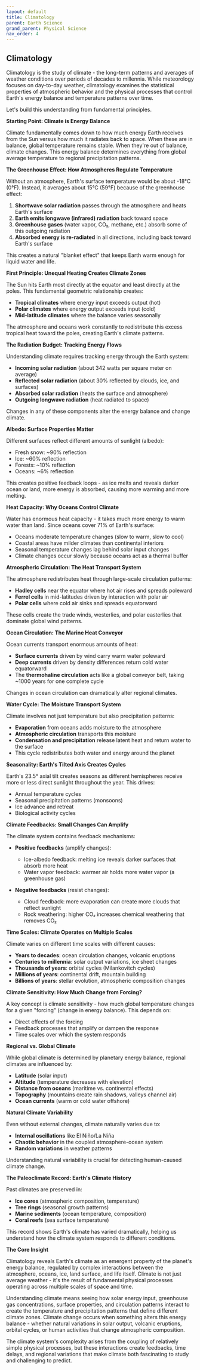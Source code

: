 ```yaml
---
layout: default
title: Climatology
parent: Earth Science
grand_parent: Physical Science
nav_order: 4
---
```


## Climatology

Climatology is the study of climate - the long-term patterns and averages of weather conditions over periods of decades to millennia. While meteorology focuses on day-to-day weather, climatology examines the statistical properties of atmospheric behavior and the physical processes that control Earth's energy balance and temperature patterns over time.

Let's build this understanding from fundamental principles.

**Starting Point: Climate is Energy Balance**

Climate fundamentally comes down to how much energy Earth receives from the Sun versus how much it radiates back to space. When these are in balance, global temperature remains stable. When they're out of balance, climate changes. This energy balance determines everything from global average temperature to regional precipitation patterns.

**The Greenhouse Effect: How Atmospheres Regulate Temperature**

Without an atmosphere, Earth's surface temperature would be about -18°C (0°F). Instead, it averages about 15°C (59°F) because of the greenhouse effect:

1. **Shortwave solar radiation** passes through the atmosphere and heats Earth's surface
2. **Earth emits longwave (infrared) radiation** back toward space
3. **Greenhouse gases** (water vapor, CO₂, methane, etc.) absorb some of this outgoing radiation
4. **Absorbed energy is re-radiated** in all directions, including back toward Earth's surface

This creates a natural "blanket effect" that keeps Earth warm enough for liquid water and life.

**First Principle: Unequal Heating Creates Climate Zones**

The Sun hits Earth most directly at the equator and least directly at the poles. This fundamental geometric relationship creates:
- **Tropical climates** where energy input exceeds output (hot)
- **Polar climates** where energy output exceeds input (cold)  
- **Mid-latitude climates** where the balance varies seasonally

The atmosphere and oceans work constantly to redistribute this excess tropical heat toward the poles, creating Earth's climate patterns.

**The Radiation Budget: Tracking Energy Flows**

Understanding climate requires tracking energy through the Earth system:
- **Incoming solar radiation** (about 342 watts per square meter on average)
- **Reflected solar radiation** (about 30% reflected by clouds, ice, and surfaces)
- **Absorbed solar radiation** (heats the surface and atmosphere)
- **Outgoing longwave radiation** (heat radiated to space)

Changes in any of these components alter the energy balance and change climate.

**Albedo: Surface Properties Matter**

Different surfaces reflect different amounts of sunlight (albedo):
- Fresh snow: ~90% reflection
- Ice: ~60% reflection  
- Forests: ~10% reflection
- Oceans: ~6% reflection

This creates positive feedback loops - as ice melts and reveals darker ocean or land, more energy is absorbed, causing more warming and more melting.

**Heat Capacity: Why Oceans Control Climate**

Water has enormous heat capacity - it takes much more energy to warm water than land. Since oceans cover 71% of Earth's surface:
- Oceans moderate temperature changes (slow to warm, slow to cool)
- Coastal areas have milder climates than continental interiors
- Seasonal temperature changes lag behind solar input changes
- Climate changes occur slowly because oceans act as a thermal buffer

**Atmospheric Circulation: The Heat Transport System**

The atmosphere redistributes heat through large-scale circulation patterns:
- **Hadley cells** near the equator where hot air rises and spreads poleward
- **Ferrel cells** in mid-latitudes driven by interaction with polar air
- **Polar cells** where cold air sinks and spreads equatorward

These cells create the trade winds, westerlies, and polar easterlies that dominate global wind patterns.

**Ocean Circulation: The Marine Heat Conveyor**

Ocean currents transport enormous amounts of heat:
- **Surface currents** driven by wind carry warm water poleward
- **Deep currents** driven by density differences return cold water equatorward
- The **thermohaline circulation** acts like a global conveyor belt, taking ~1000 years for one complete cycle

Changes in ocean circulation can dramatically alter regional climates.

**Water Cycle: The Moisture Transport System**

Climate involves not just temperature but also precipitation patterns:
- **Evaporation** from oceans adds moisture to the atmosphere
- **Atmospheric circulation** transports this moisture
- **Condensation and precipitation** release latent heat and return water to the surface
- This cycle redistributes both water and energy around the planet

**Seasonality: Earth's Tilted Axis Creates Cycles**

Earth's 23.5° axial tilt creates seasons as different hemispheres receive more or less direct sunlight throughout the year. This drives:
- Annual temperature cycles
- Seasonal precipitation patterns (monsoons)
- Ice advance and retreat
- Biological activity cycles

**Climate Feedbacks: Small Changes Can Amplify**

The climate system contains feedback mechanisms:

- **Positive feedbacks** (amplify changes):
  - Ice-albedo feedback: melting ice reveals darker surfaces that absorb more heat
  - Water vapor feedback: warmer air holds more water vapor (a greenhouse gas)

- **Negative feedbacks** (resist changes):
  - Cloud feedback: more evaporation can create more clouds that reflect sunlight
  - Rock weathering: higher CO₂ increases chemical weathering that removes CO₂

**Time Scales: Climate Operates on Multiple Scales**

Climate varies on different time scales with different causes:
- **Years to decades**: ocean circulation changes, volcanic eruptions
- **Centuries to millennia**: solar output variations, ice sheet changes  
- **Thousands of years**: orbital cycles (Milankovitch cycles)
- **Millions of years**: continental drift, mountain building
- **Billions of years**: stellar evolution, atmospheric composition changes

**Climate Sensitivity: How Much Change from Forcing?**

A key concept is climate sensitivity - how much global temperature changes for a given "forcing" (change in energy balance). This depends on:
- Direct effects of the forcing
- Feedback processes that amplify or dampen the response
- Time scales over which the system responds

**Regional vs. Global Climate**

While global climate is determined by planetary energy balance, regional climates are influenced by:
- **Latitude** (solar input)
- **Altitude** (temperature decreases with elevation)
- **Distance from oceans** (maritime vs. continental effects)
- **Topography** (mountains create rain shadows, valleys channel air)
- **Ocean currents** (warm or cold water offshore)

**Natural Climate Variability**

Even without external changes, climate naturally varies due to:
- **Internal oscillations** like El Niño/La Niña
- **Chaotic behavior** in the coupled atmosphere-ocean system
- **Random variations** in weather patterns

Understanding natural variability is crucial for detecting human-caused climate change.

**The Paleoclimate Record: Earth's Climate History**

Past climates are preserved in:
- **Ice cores** (atmospheric composition, temperature)
- **Tree rings** (seasonal growth patterns)
- **Marine sediments** (ocean temperature, composition)
- **Coral reefs** (sea surface temperature)

This record shows Earth's climate has varied dramatically, helping us understand how the climate system responds to different conditions.

**The Core Insight**

Climatology reveals Earth's climate as an emergent property of the planet's energy balance, regulated by complex interactions between the atmosphere, oceans, ice, land surface, and life itself. Climate is not just average weather - it's the result of fundamental physical processes operating across multiple scales of space and time.

Understanding climate means seeing how solar energy input, greenhouse gas concentrations, surface properties, and circulation patterns interact to create the temperature and precipitation patterns that define different climate zones. Climate change occurs when something alters this energy balance - whether natural variations in solar output, volcanic eruptions, orbital cycles, or human activities that change atmospheric composition.

The climate system's complexity arises from the coupling of relatively simple physical processes, but these interactions create feedbacks, time delays, and regional variations that make climate both fascinating to study and challenging to predict.
